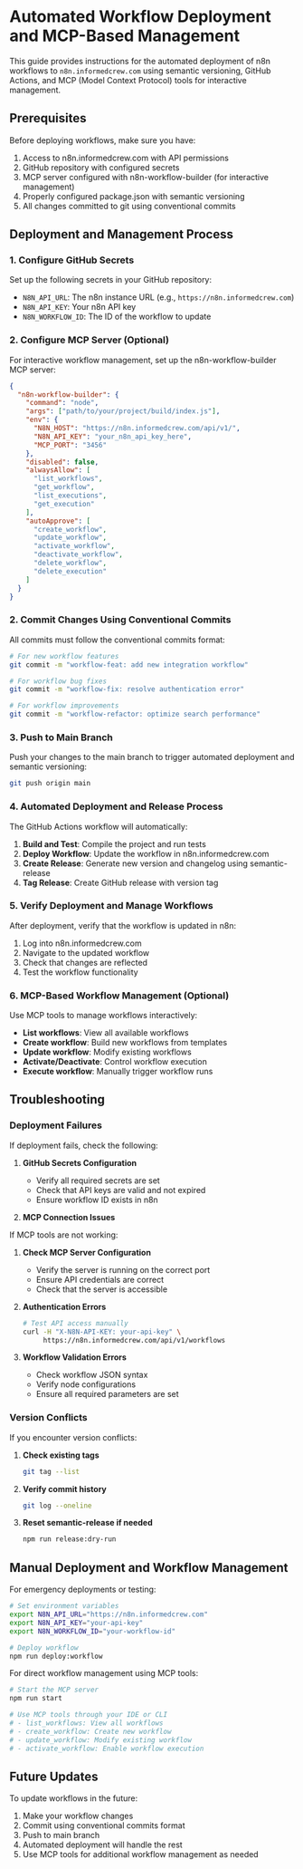 # Automated Workflow Deployment and MCP-Based Management

This guide provides instructions for the automated deployment of n8n workflows to `n8n.informedcrew.com` using semantic versioning, GitHub Actions, and MCP (Model Context Protocol) tools for interactive management.

## Prerequisites

Before deploying workflows, make sure you have:

1. Access to n8n.informedcrew.com with API permissions
2. GitHub repository with configured secrets
3. MCP server configured with n8n-workflow-builder (for interactive management)
4. Properly configured package.json with semantic versioning
5. All changes committed to git using conventional commits

## Deployment and Management Process

### 1. Configure GitHub Secrets

Set up the following secrets in your GitHub repository:

- `N8N_API_URL`: The n8n instance URL (e.g., `https://n8n.informedcrew.com`)
- `N8N_API_KEY`: Your n8n API key
- `N8N_WORKFLOW_ID`: The ID of the workflow to update

### 2. Configure MCP Server (Optional)

For interactive workflow management, set up the n8n-workflow-builder MCP server:

```json
{
  "n8n-workflow-builder": {
    "command": "node",
    "args": ["path/to/your/project/build/index.js"],
    "env": {
      "N8N_HOST": "https://n8n.informedcrew.com/api/v1/",
      "N8N_API_KEY": "your_n8n_api_key_here",
      "MCP_PORT": "3456"
    },
    "disabled": false,
    "alwaysAllow": [
      "list_workflows",
      "get_workflow",
      "list_executions",
      "get_execution"
    ],
    "autoApprove": [
      "create_workflow",
      "update_workflow",
      "activate_workflow",
      "deactivate_workflow",
      "delete_workflow",
      "delete_execution"
    ]
  }
}
```

### 2. Commit Changes Using Conventional Commits

All commits must follow the conventional commits format:

```bash
# For new workflow features
git commit -m "workflow-feat: add new integration workflow"

# For workflow bug fixes
git commit -m "workflow-fix: resolve authentication error"

# For workflow improvements
git commit -m "workflow-refactor: optimize search performance"
```

### 3. Push to Main Branch

Push your changes to the main branch to trigger automated deployment and semantic versioning:

```bash
git push origin main
```

### 4. Automated Deployment and Release Process

The GitHub Actions workflow will automatically:

1. **Build and Test**: Compile the project and run tests
2. **Deploy Workflow**: Update the workflow in n8n.informedcrew.com
3. **Create Release**: Generate new version and changelog using semantic-release
4. **Tag Release**: Create GitHub release with version tag

### 5. Verify Deployment and Manage Workflows

After deployment, verify that the workflow is updated in n8n:

1. Log into n8n.informedcrew.com
2. Navigate to the updated workflow
3. Check that changes are reflected
4. Test the workflow functionality

### 6. MCP-Based Workflow Management (Optional)

Use MCP tools to manage workflows interactively:

- **List workflows**: View all available workflows
- **Create workflow**: Build new workflows from templates
- **Update workflow**: Modify existing workflows
- **Activate/Deactivate**: Control workflow execution
- **Execute workflow**: Manually trigger workflow runs

## Troubleshooting

### Deployment Failures

If deployment fails, check the following:

1. **GitHub Secrets Configuration**
   - Verify all required secrets are set
   - Check that API keys are valid and not expired
   - Ensure workflow ID exists in n8n

2. **MCP Connection Issues**

If MCP tools are not working:

1. **Check MCP Server Configuration**
   - Verify the server is running on the correct port
   - Ensure API credentials are correct
   - Check that the server is accessible

3. **Authentication Errors**
   ```bash
   # Test API access manually
   curl -H "X-N8N-API-KEY: your-api-key" \
        https://n8n.informedcrew.com/api/v1/workflows
   ```

3. **Workflow Validation Errors**
   - Check workflow JSON syntax
   - Verify node configurations
   - Ensure all required parameters are set

### Version Conflicts

If you encounter version conflicts:

1. **Check existing tags**
   ```bash
   git tag --list
   ```

2. **Verify commit history**
   ```bash
   git log --oneline
   ```

3. **Reset semantic-release if needed**
   ```bash
   npm run release:dry-run
   ```

## Manual Deployment and Workflow Management

For emergency deployments or testing:

```bash
# Set environment variables
export N8N_API_URL="https://n8n.informedcrew.com"
export N8N_API_KEY="your-api-key"
export N8N_WORKFLOW_ID="your-workflow-id"

# Deploy workflow
npm run deploy:workflow
```

For direct workflow management using MCP tools:

```bash
# Start the MCP server
npm run start

# Use MCP tools through your IDE or CLI
# - list_workflows: View all workflows
# - create_workflow: Create new workflow
# - update_workflow: Modify existing workflow
# - activate_workflow: Enable workflow execution
```

## Future Updates

To update workflows in the future:

1. Make your workflow changes
2. Commit using conventional commits format
3. Push to main branch
4. Automated deployment will handle the rest
5. Use MCP tools for additional workflow management as needed
